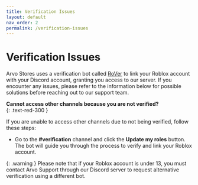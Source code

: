 ```yaml
---
title: Verification Issues
layout: default
nav_order: 2
permalink: /verification-issues
---
```


# Verification Issues

Arvo Stores uses a verification bot called [RoVer](https://rover.link) to link your Roblox account with your Discord account, granting you access to our server. If you encounter any issues, please refer to the information below for possible solutions before reaching out to our support team.

**Cannot access other channels because you are not verified?**  
{: .text-red-300 }

If you are unable to access other channels due to not being verified, follow these steps:  
* Go to the **#verification** channel and click the **Update my roles** button.  
The bot will guide you through the process to verify and link your Roblox account.

{: .warning }
Please note that if your Roblox account is under 13, you must contact Arvo Support through our Discord server to request alternative verification using a different bot.


